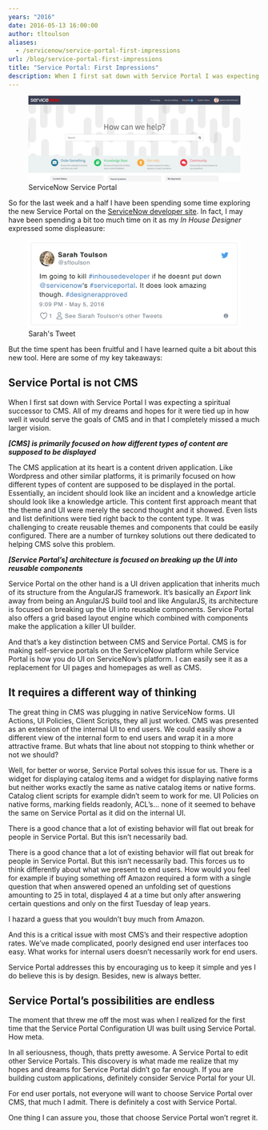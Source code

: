 ```yaml
---
years: "2016"
date: 2016-05-13 16:00:00
author: tltoulson
aliases:
  - /servicenow/service-portal-first-impressions
url: /blog/service-portal-first-impressions
title: "Service Portal: First Impressions"
description: When I first sat down with Service Portal I was expecting a spiritual successor to CMS. All of my dreams and hopes for it were tied up in how well it would serve the goals of CMS and in that I completely missed a much larger vision.
---
```


<figure>
  <img src="images/servicenow+service+portal.png" />
  <figcaption>
    ServiceNow Service Portal
  </figcaption>
</figure>

So for the last week and a half I have been spending some time exploring the new Service Portal on the [ServiceNow developer site][1]. In fact, I may have been spending a bit too much time on it as my *In House Designer* expressed some displeasure:

<figure>
  <img src="images/unhappy+sarah+wants+husband+back.png" />
  <figcaption>
    Sarah's Tweet
  </figcaption>
</figure>

But the time spent has been fruitful and I have learned quite a bit about this new tool. Here are some of my key takeaways:

## Service Portal is not CMS

When I first sat down with Service Portal I was expecting a spiritual successor to CMS. All of my dreams and hopes for it were tied up in how well it would serve the goals of CMS and in that I completely missed a much larger vision.

***[CMS] is primarily focused on how different types of content are supposed to be displayed***

The CMS application at its heart is a content driven application. Like Wordpress and other similar platforms, it is primarily focused on how different types of content are supposed to be displayed in the portal. Essentially, an incident should look like an incident and a knowledge article should look like a knowledge article. This content first approach meant that the theme and UI were merely the second thought and it showed. Even lists and list definitions were tied right back to the content type. It was challenging to create reusable themes and components that could be easily configured. There are a number of turnkey solutions out there dedicated to helping CMS solve this problem.

***[Service Portal’s] architecture is focused on breaking up the UI into reusable components***

Service Portal on the other hand is a UI driven application that inherits much of its structure from the AngularJS framework. It’s basically an *Export* link away from being an AngularJS build tool and like AngularJS, its architecture is focused on breaking up the UI into reusable components. Service Portal also offers a grid based layout engine which combined with components make the application a killer UI builder.

And that’s a key distinction between CMS and Service Portal. CMS is for making self-service portals on the ServiceNow platform while Service Portal is how you do UI on ServiceNow’s platform. I can easily see it as a replacement for UI pages and homepages as well as CMS.

## It requires a different way of thinking

The great thing in CMS was plugging in native ServiceNow forms. UI Actions, UI Policies, Client Scripts, they all just worked. CMS was presented as an extension of the internal UI to end users. We could easily show a different view of the internal form to end users and wrap it in a more attractive frame. But whats that line about not stopping to think whether or not we should?

Well, for better or worse, Service Portal solves this issue for us. There is a widget for displaying catalog items and a widget for displaying native forms but neither works exactly the same as native catalog items or native forms. Catalog client scripts for example didn’t seem to work for me. UI Policies on native forms, marking fields readonly, ACL’s… none of it seemed to behave the same on Service Portal as it did on the internal UI.

There is a good chance that a lot of existing behavior will flat out break for people in Service Portal. But this isn’t necessarily bad.

There is a good chance that a lot of existing behavior will flat out break for people in Service Portal. But this isn’t necessarily bad. This forces us to think differently about what we present to end users. How would you feel for example if buying something off Amazon required a form with a single question that when answered opened an unfolding set of questions amounting to 25 in total, displayed 4 at a time but only after answering certain questions and only on the first Tuesday of leap years.

I hazard a guess that you wouldn’t buy much from Amazon.

And this is a critical issue with most CMS’s and their respective adoption rates. We’ve made complicated, poorly designed end user interfaces too easy. What works for internal users doesn’t necessarily work for end users.

Service Portal addresses this by encouraging us to keep it simple and yes I do believe this is by design. Besides, new is always better.

## Service Portal’s possibilities are endless

The moment that threw me off the most was when I realized for the first time that the Service Portal Configuration UI was built using Service Portal. How meta.

In all seriousness, though, thats pretty awesome. A Service Portal to edit other Service Portals. This discovery is what made me realize that my hopes and dreams for Service Portal didn’t go far enough. If you are building custom applications, definitely consider Service Portal for your UI.

For end user portals, not everyone will want to choose Service Portal over CMS, that much I admit. There is definitely a cost with Service Portal.

One thing I can assure you, those that choose Service Portal won’t regret it.

[1]: https://developer.service-now.com/
[2]: https://twitter.com/hashtag/inhousedeveloper?src=hash
[3]: https://twitter.com/servicenow
[4]: https://twitter.com/hashtag/serviceportal?src=hash
[5]: https://twitter.com/hashtag/designerapproved?src=hash
[6]: https://twitter.com/sftoulson/status/728421411912458241
